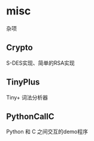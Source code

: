 misc
====

杂项

## Crypto
S-DES实现、简单的RSA实现

## TinyPlus
Tiny+ 词法分析器

## PythonCallC
Python 和 C 之间交互的demo程序
